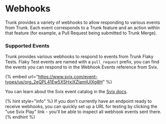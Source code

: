 # Webhooks

Trunk provides a variety of webhooks to allow responding to various events from Trunk. Each event corresponds to a Trunk feature and an action within that feature (for example, a Pull Request being submitted to Trunk Merge).

### Supported Events

Trunk provides various webhooks to respond to events from Trunk Flaky Tests. Flaky Test events are named with a `pull_request` prefix, you can find the events you can respond to in the Webhook Events reference from Svix.&#x20;

{% embed url="https://www.svix.com/event-types/us/org_2eQPL41Ew5XSHxiXZIamIUIXg8H" %}

You can learn about the Svix event catalog in the [Svix docs](https://docs.svix.com/receiving/using-app-portal/event-catalog).

{% hint style="info" %}
If you don't currently have an endpoint ready to receive webhooks, you can quickly set up a URL for testing by clicking the "use Svix Play" link - you'll be able to inspect all webhook events sent there.
{% endhint %}

